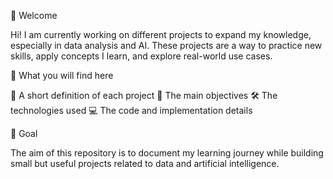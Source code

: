👋 Welcome

Hi! I am currently working on different projects to expand my knowledge, especially in data analysis and AI.
These projects are a way to practice new skills, apply concepts I learn, and explore real-world use cases.

🔎 What you will find here

  📖 A short definition of each project
  🎯 The main objectives
  🛠️ The technologies used
  💻 The code and implementation details

🚀 Goal

The aim of this repository is to document my learning journey while building small but useful projects related to data and artificial intelligence.
